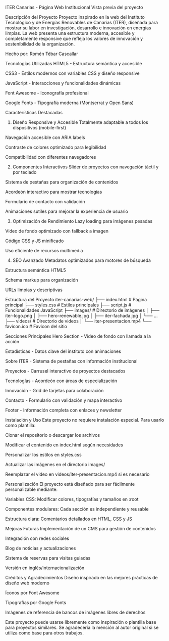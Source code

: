 ITER Canarias - Página Web Institucional
Vista previa del proyecto

Descripción del Proyecto
Proyecto inspirado en la web del Instituto Tecnológico y de Energías Renovables de Canarias (ITER), 
diseñada para mostrar su labor en investigación, desarrollo e innovación en energías limpias. 
La web presenta una estructura moderna, accesible y completamente responsive que refleja los valores de innovación y sostenibilidad de la organización.

Hecho por: Romén Tébar Cascallar

Tecnologías Utilizadas
HTML5 - Estructura semántica y accesible

CSS3 - Estilos modernos con variables CSS y diseño responsive

JavaScript - Interacciones y funcionalidades dinámicas

Font Awesome - Iconografía profesional

Google Fonts - Tipografía moderna (Montserrat y Open Sans)

Características Destacadas
1. Diseño Responsive y Accesible
Totalmente adaptable a todos los dispositivos (mobile-first)

Navegación accesible con ARIA labels

Contraste de colores optimizado para legibilidad

Compatibilidad con diferentes navegadores

2. Componentes Interactivos
Slider de proyectos con navegación táctil y por teclado

Sistema de pestañas para organización de contenidos

Acordeón interactivo para mostrar tecnologías

Formulario de contacto con validación

Animaciones sutiles para mejorar la experiencia de usuario

3. Optimización de Rendimiento
Lazy loading para imágenes pesadas

Video de fondo optimizado con fallback a imagen

Código CSS y JS minificado

Uso eficiente de recursos multimedia

4. SEO Avanzado
Metadatos optimizados para motores de búsqueda

Estructura semántica HTML5

Schema markup para organización

URLs limpias y descriptivas

Estructura del Proyecto
iter-canarias-web/
├── index.html          # Página principal
├── styles.css          # Estilos principales
├── script.js           # Funcionalidades JavaScript
├── images/             # Directorio de imágenes
│   ├── iter-logo.png
│   ├── hero-renewable.jpg
│   ├── iter-fachada.jpg
│   └── ...
├── videos/             # Directorio de videos
│   └── iter-presentacion.mp4
└── favicon.ico         # Favicon del sitio

Secciones Principales
Hero Section - Video de fondo con llamada a la acción

Estadísticas - Datos clave del instituto con animaciones

Sobre ITER - Sistema de pestañas con información institucional

Proyectos - Carrusel interactivo de proyectos destacados

Tecnologías - Acordeón con áreas de especialización

Innovación - Grid de tarjetas para colaboración

Contacto - Formulario con validación y mapa interactivo

Footer - Información completa con enlaces y newsletter

Instalación y Uso
Este proyecto no requiere instalación especial. Para usarlo como plantilla:

Clonar el repositorio o descargar los archivos

Modificar el contenido en index.html según necesidades

Personalizar los estilos en styles.css

Actualizar las imágenes en el directorio images/

Reemplazar el video en videos/iter-presentacion.mp4 si es necesario

Personalización
El proyecto está diseñado para ser fácilmente personalizable mediante:

Variables CSS: Modificar colores, tipografías y tamaños en :root

Componentes modulares: Cada sección es independiente y reusable

Estructura clara: Comentarios detallados en HTML, CSS y JS

Mejoras Futuras
Implementación de un CMS para gestión de contenidos

Integración con redes sociales

Blog de noticias y actualizaciones

Sistema de reservas para visitas guiadas

Versión en inglés/internacionalización

Créditos y Agradecimientos
Diseño inspirado en las mejores prácticas de diseño web moderno

Íconos por Font Awesome

Tipografías por Google Fonts

Imágenes de referencia de bancos de imágenes libres de derechos

Este proyecto puede usarse libremente como inspiración o plantilla base para proyectos similares. Se agradecería la mención al autor original si se utiliza como base para otros trabajos.
